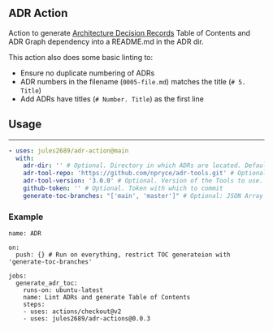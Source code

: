 ADR Action
---

Action to generate [Architecture Decision Records](https://adr.github.io/) Table of Contents and ADR Graph dependency into a README.md in the ADR dir.

This action also does some basic linting to:
- Ensure no duplicate numbering of ADRs
- ADR numbers in the filename (`0005-file.md`) matches the title (`# 5. Title`)
- Add ADRs have titles (`# Number. Title`) as the first line

## Usage
---

```yaml
- uses: jules2689/adr-action@main
  with:
    adr-dir: '' # Optional. Directory in which ADRs are located. Defaults to contents of .adr-dir
    adr-tool-repo: 'https://github.com/npryce/adr-tools.git' # Optional. ADR Tool Repo location 
    adr-tool-version: '3.0.0' # Optional. Version of the Tools to use.
    github-token: '' # Optional. Token with which to commit
    generate-toc-branches: "['main', 'master']" # Optional: JSON Array of Branch names as a string. specify which branches we should generate TOC on. Defaults to main/master. 
```

### Example

```
name: ADR

on:
  push: {} # Run on everything, restrict TOC generateion with 'generate-toc-branches'

jobs:
  generate_adr_toc:
    runs-on: ubuntu-latest
    name: Lint ADRs and generate Table of Contents
    steps:
    - uses: actions/checkout@v2
    - uses: jules2689/adr-actions@0.0.3
```
